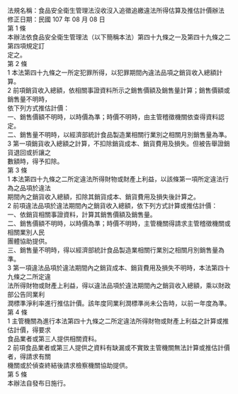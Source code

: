 法規名稱：食品安全衛生管理法沒收沒入追徵追繳違法所得估算及推估計價辦法  
修正日期：民國 107 年 08 月 08 日  
第 1 條  
本辦法依食品安全衛生管理法（以下簡稱本法）第四十九條之一及第四十九條之二第四項規定訂  
定之。  
第 2 條  
1 本法第四十九條之一所定犯罪所得，以犯罪期間內違法品項之銷貨收入總額計算。  
2 前項銷貨收入總額，依相關事證資料所示之銷售價額及銷售量計算；銷售價額或銷售量不明時，  
依下列方式推估計價：  
一、銷售價額不明時，以時價為準；時價不明時，由主管稽徵機關依查得資料認定。  
二、銷售量不明時，以經濟部統計食品製造業相關行業別之相關月別銷售量為準。  
3 第一項銷貨收入總額之計算，不扣除銷貨成本、銷貨費用及損失。但被告舉證銷貨退回或折讓之  
數額時，得予扣除。  
第 3 條  
1 本法第四十九條之二所定違法所得財物或財產上利益，以該條第一項所定違法行為之品項於違法  
期間內之銷貨收入總額，扣除其銷貨成本、銷貨費用及損失後計算之。  
2 前項違法品項於違法期間內之銷貨收入總額，依下列方式計算或推估計價：  
一、依銷貨相關事證資料，計算其銷售價額及銷售量。  
二、銷售價額不明時，以時價為準；時價不明時，主管機關得請求主管稽徵機關或相關業別人民  
團體協助提供。  
三、銷售量不明時，得以經濟部統計食品製造業相關行業別之相關月別銷售量為準。  
3 第一項違法品項於違法期間內之銷貨成本、銷貨費用及損失不明時，本法第四十九條之二所定違  
法所得財物或財產上利益，得以違法品項於違法期間內之銷貨收入總額，乘以財政部公告同業利  
潤標準淨利率進行推估計價。該年度同業利潤標準尚未公告時，以前一年度為準。  
第 4 條  
1 主管機關為進行本法第四十九條之二所定違法所得財物或財產上利益之計算或推估計價，得要求  
食品業者或第三人提供相關資料。  
2 前項食品業者或第三人提供之資料有缺漏或不實致主管機關無法計算或推估計價者，得請求有關  
機關或於偵查終結後請求檢察機關協助提供。  
第 5 條  
本辦法自發布日施行。  


